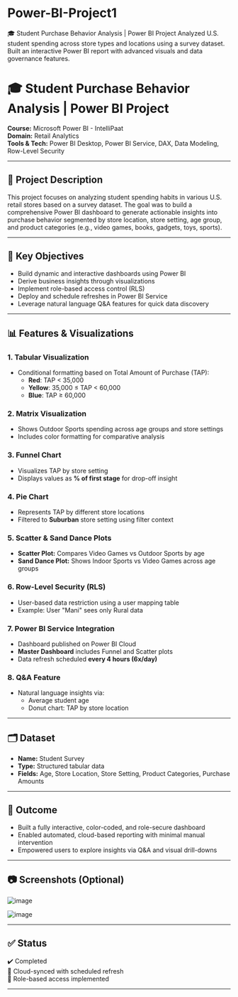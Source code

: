 # Power-BI-Project1
🎓 Student Purchase Behavior Analysis | Power BI Project
Analyzed U.S. student spending across store types and locations using a survey dataset. Built an interactive Power BI report with advanced visuals and data governance features.

# 🎓 Student Purchase Behavior Analysis | Power BI Project

**Course:** Microsoft Power BI - IntelliPaat  
**Domain:** Retail Analytics  
**Tools & Tech:** Power BI Desktop, Power BI Service, DAX, Data Modeling, Row-Level Security  

---

## 📘 Project Description

This project focuses on analyzing student spending habits in various U.S. retail stores based on a survey dataset. The goal was to build a comprehensive Power BI dashboard to generate actionable insights into purchase behavior segmented by store location, store setting, age group, and product categories (e.g., video games, books, gadgets, toys, sports).

---

## 🔑 Key Objectives

- Build dynamic and interactive dashboards using Power BI
- Derive business insights through visualizations
- Implement role-based access control (RLS)
- Deploy and schedule refreshes in Power BI Service
- Leverage natural language Q&A features for quick data discovery

---

## 📊 Features & Visualizations

### 1. **Tabular Visualization**
- Conditional formatting based on Total Amount of Purchase (TAP):
  - **Red**: TAP < 35,000  
  - **Yellow**: 35,000 ≤ TAP < 60,000  
  - **Blue**: TAP ≥ 60,000  

### 2. **Matrix Visualization**
- Shows Outdoor Sports spending across age groups and store settings  
- Includes color formatting for comparative analysis

### 3. **Funnel Chart**
- Visualizes TAP by store setting  
- Displays values as **% of first stage** for drop-off insight

### 4. **Pie Chart**
- Represents TAP by different store locations  
- Filtered to **Suburban** store setting using filter context

### 5. **Scatter & Sand Dance Plots**
- **Scatter Plot:** Compares Video Games vs Outdoor Sports by age  
- **Sand Dance Plot:** Shows Indoor Sports vs Video Games across age groups

### 6. **Row-Level Security (RLS)**
- User-based data restriction using a user mapping table  
- Example: User "Mani" sees only Rural data

### 7. **Power BI Service Integration**
- Dashboard published on Power BI Cloud  
- **Master Dashboard** includes Funnel and Scatter plots  
- Data refresh scheduled **every 4 hours (6x/day)**

### 8. **Q&A Feature**
- Natural language insights via:
  - Average student age
  - Donut chart: TAP by store location

---

## 🗂️ Dataset

- **Name:** Student Survey  
- **Type:** Structured tabular data  
- **Fields:** Age, Store Location, Store Setting, Product Categories, Purchase Amounts

---

## 🚀 Outcome

- Built a fully interactive, color-coded, and role-secure dashboard  
- Enabled automated, cloud-based reporting with minimal manual intervention  
- Empowered users to explore insights via Q&A and visual drill-downs  

---

## 📷 Screenshots (Optional)

![image](https://github.com/user-attachments/assets/7a9ed541-158b-4cd7-9ded-31d6f02d3f26)

![image](https://github.com/user-attachments/assets/207e27d0-8283-4407-904c-b074397de97d)


---

## ✅ Status

✔️ Completed  
🔄 Cloud-synced with scheduled refresh  
🔐 Role-based access implemented

---
